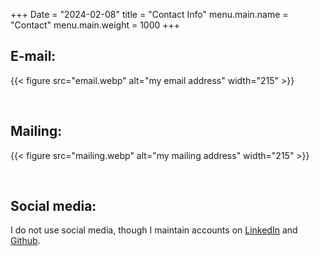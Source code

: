 +++
Date = "2024-02-08"
title = "Contact Info"
menu.main.name = "Contact"
menu.main.weight = 1000
+++

## E-mail: 
{{< figure src="email.webp" alt="my email address" width="215" >}}

&nbsp;

## Mailing:
{{< figure src="mailing.webp" alt="my mailing address" width="215" >}}

&nbsp;

## Social media:
I do not use social media, though I maintain accounts on [LinkedIn](https://linkedin.com/in/ut3) and [Github](https://github.com/ut3).
